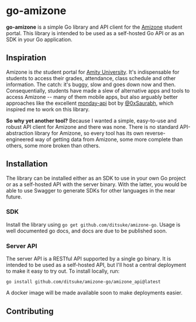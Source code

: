 # go-amizone

**go-amizone** is a simple Go library and API client for the [Amizone](https://s.amizone.net) student portal. This
library is intended to be used as a self-hosted Go API or as an SDK in your Go application.

## Inspiration

Amizone is _the_ student portal for [Amity University](https://www.amity.edu/). It's indispensable for students to
access their grades, attendance, class schedule and other information. The catch: it's buggy, slow and goes down now and
then. Consequentially, students have made a slew of alternative apps and tools to access Amizone -- many of them mobile
apps, but also arguably better approaches like the excellent [monday-api][monday-api] bot by [@0xSaurabh][0xSaurabh],
which inspired me to work on this library.

**So why yet another tool?** Because I wanted a simple, easy-to-use and robust API client for Amizone and there was
none. There is no standard API-abstraction library for Amizone, so every tool has its own reverse-engineered way of
getting data from Amizone, some more complete than others, some more broken than others.

## Installation

The library can be installed either as an SDK to use in your own Go project or as a self-hosted API with the server
binary. With the latter, you would be able to use Swagger to generate SDKs for other languages in the near future.

### SDK
Install the library using `go get github.com/ditsuke/amizone-go`. Usage is well documented go docs, and docs
are due to be published soon.

### Server API
The server API is a RESTful API supported by a single go binary. It is intended to be used as a self-hosted API,
but I'll host a central deployment to make it easy to try out. To install locally, run:

```shell
go install github.com/ditsuke/amizone-go/amizone_api@latest
```

A docker image will be made available soon to make deployments easier.

## Contributing


[monday-api]: https://github.com/0xSaurabh/monday-api
[0xSaurabh]: https://github.com/0xSaurabh/

[github]: https://github.com/ditsuke/amizone-go
